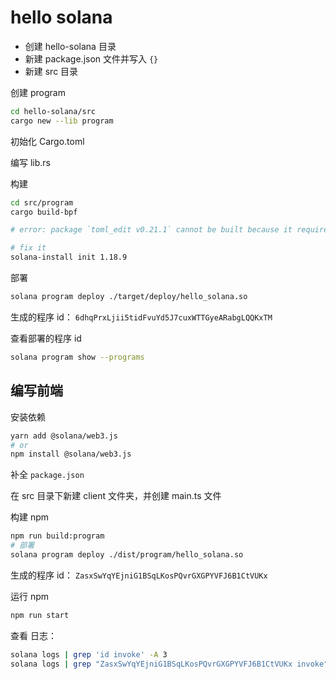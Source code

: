 # hello solana

- 创建 hello-solana 目录
- 新建 package.json 文件并写入 `{}`
- 新建 src 目录

创建 program

```bash
cd hello-solana/src
cargo new --lib program
```

初始化 Cargo.toml

编写 lib.rs

构建
```bash
cd src/program
cargo build-bpf

# error: package `toml_edit v0.21.1` cannot be built because it requires rustc 1.69 or newer, while the currently active rustc version is 1.68.0-dev

# fix it
solana-install init 1.18.9
```

部署
```bash
solana program deploy ./target/deploy/hello_solana.so
```

生成的程序 id： `6dhqPrxLjii5tidFvuYd5J7cuxWTTGyeARabgLQQKxTM`

查看部署的程序 id

```bash
solana program show --programs
```

## 编写前端

安装依赖

```bash
yarn add @solana/web3.js
# or
npm install @solana/web3.js
```

补全 `package.json`

在 src 目录下新建 client 文件夹，并创建 main.ts 文件

构建 npm

```bash
npm run build:program
# 部署
solana program deploy ./dist/program/hello_solana.so
```

生成的程序 id： `ZasxSwYqYEjniG1BSqLKosPQvrGXGPYVFJ6B1CtVUKx`

运行 npm

```bash
npm run start
```

查看 日志：
```bash
solana logs | grep 'id invoke' -A 3
solana logs | grep "ZasxSwYqYEjniG1BSqLKosPQvrGXGPYVFJ6B1CtVUKx invoke" -A 3
```
